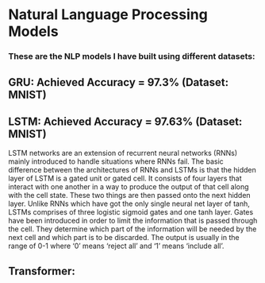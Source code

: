 # Natural Language Processing Models
### These are the NLP models I have built using different datasets:
## GRU: Achieved Accuracy = 97.3% (Dataset: MNIST)
## LSTM: Achieved Accuracy = 97.63% (Dataset: MNIST) 
LSTM networks are an extension of recurrent neural networks (RNNs) mainly introduced to handle situations where RNNs fail. The basic difference between the architectures of RNNs and LSTMs is that the hidden layer of LSTM is a gated unit or gated cell. It consists of four layers that interact with one another in a way to produce the output of that cell along with the cell state. These two things are then passed onto the next hidden layer. Unlike RNNs which have got the only single neural net layer of tanh, LSTMs comprises of three logistic sigmoid gates and one tanh layer. Gates have been introduced in order to limit the information that is passed through the cell. They determine which part of the information will be needed by the next cell and which part is to be discarded. The output is usually in the range of 0-1 where ‘0’ means ‘reject all’ and ‘1’ means ‘include all’.  
## Transformer: 
